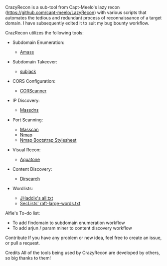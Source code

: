 CrazyRecon is a sub-tool from Capt-Meelo's lazy recon (https://github.com/capt-meelo/LazyRecon) with various scripts that automates the tedious and redundant process of reconnaissance of a target domain. I have subsequently edited it to suit my bug bounty workflow.

CrazRecon utilizes the following tools:
- Subdomain Enumeration:
  - [Amass](https://github.com/OWASP/Amass)
  
- Subdomain Takeover:
  - [subjack](https://github.com/haccer/subjack)
  
- CORS Configuration:
  - [CORScanner](https://github.com/chenjj/CORScanner) 
  
- IP Discovery:
  - [Massdns](https://github.com/blechschmidt/massdns)
  
- Port Scanning:
  - [Masscan](https://github.com/robertdavidgraham/masscan)
  - [Nmap](https://nmap.org/)
  - [Nmap Bootstrap Stylesheet](https://github.com/honze-net/nmap-bootstrap-xsl/)
  
- Visual Recon:
  - [Aquatone](https://github.com/michenriksen/aquatone)
  
- Content Discovery:
  - [Dirsearch](https://github.com/maurosoria/dirsearch)
  
- Wordlists:
  - [JHaddix's all.txt](https://gist.github.com/jhaddix/f64c97d0863a78454e44c2f7119c2a6a)
  - [SecLists' raft-large-words.txt](https://github.com/danielmiessler/SecLists/blob/master/Discovery/Web-Content/raft-large-words.txt)




Alfie's To-do list:
  - To add findomain to subdomain enumeration workflow
  - To add arjun / param miner to content discovery workflow
  

Contribute
If you have any problem or new idea, feel free to create an issue, or pull a request.

Credits
All of the tools being used by CrazyRecon are developed by others, so big thanks to them!


